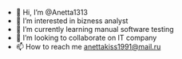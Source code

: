 - 👋 Hi, I’m @Anetta1313
- 👀 I’m interested in bizness analyst
- 🌱 I’m currently learning manual software testing
- 💞️ I’m looking to collaborate on IT company
- 📫 How to reach me anettakiss1991@mail.ru

<!---
Anetta1313/Anetta1313 is a ✨ special ✨ repository because its `README.md` (this file) appears on your GitHub profile.
You can click the Preview link to take a look at your changes.
--->
